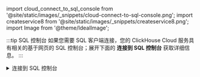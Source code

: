 import cloud_connect_to_sql_console from '@site/static/images/_snippets/cloud-connect-to-sql-console.png';
import createservice8 from '@site/static/images/_snippets/createservice8.png';
import Image from '@theme/IdealImage';

:::tip SQL 控制台
如果您需要 SQL 客户端连接，您的 ClickHouse Cloud 服务具有相关的基于网页的 SQL 控制台；展开下面的 **连接到 SQL 控制台** 获取详细信息。
:::

<details>
    <summary>连接到 SQL 控制台</summary>

从您的 ClickHouse Cloud 服务列表中，点击一个服务。

<Image img={cloud_connect_to_sql_console}  alt="连接到 SQL 控制台" size="lg" force border/>

这将把您重定向到 SQL 控制台。

<Image img={createservice8}  alt="SQL 控制台" size="lg" force border/>

</details>
